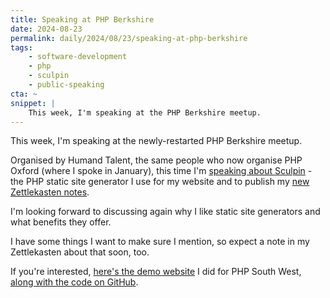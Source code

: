 ```yaml
---
title: Speaking at PHP Berkshire
date: 2024-08-23
permalink: daily/2024/08/23/speaking-at-php-berkshire
tags:
    - software-development
    - php
    - sculpin
    - public-speaking
cta: ~
snippet: |
    This week, I'm speaking at the PHP Berkshire meetup.
---
```


This week, I'm speaking at the newly-restarted PHP Berkshire meetup.

Organised by Humand Talent, the same people who now organise PHP Oxford (where I spoke in January), this time I'm [speaking about Sculpin][0] - the PHP static site generator I use for my website and to publish my [new Zettlekasten notes][1].

I'm looking forward to discussing again why I like static site generators and what benefits they offer.

I have some things I want to make sure I mention, so expect a note in my Zettlekasten about that soon, too.

If you're interested, [here's the demo website][2] I did for PHP South West, [along with the code on GitHub][3].

[0]: {{site.url}}/talks/building-static-websites-sculpin
[1]: https://zet.oliverdavies.uk
[2]: https://phpsw-sculpin-demo.oliverdavies.uk
[3]: https://github.com/opdavies/phpsw-sculpin-demo
